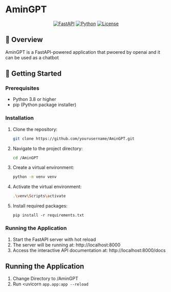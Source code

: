 # AminGPT

<div align="center">

[![FastAPI](https://img.shields.io/badge/FastAPI-005571?style=for-the-badge&logo=fastapi)](https://fastapi.tiangolo.com/)
[![Python](https://img.shields.io/badge/Python-FFD43B?style=for-the-badge&logo=python&logoColor=blue)](https://www.python.org/)
[![License](https://img.shields.io/badge/License-MIT-blue.svg?style=for-the-badge)](LICENSE)

</div>

## 📖 Overview

AminGPT is a FastAPI-powered application that pwoered by openai and it can be used as a chatbot

## 🚀 Getting Started

### Prerequisites

- Python 3.8 or higher
- pip (Python package installer)

### Installation

1. Clone the repository:
   ```bash
   git clone https://github.com/yourusername/AminGPT.git
    ```
2. Navigate to the project directory:
    ```bash
    cd /AminGPT
    ```

3. Create a virtual environment:
    ```sh
    python -m venv venv
    ```
4. Activate the virtual environment:
    ```sh
    .\venv\Scripts\activate
    ```
5. Install required packages:
    ```
    pip install -r requirements.txt
    ```
### Running the Application
1. Start the FastAPI server with hot reload
2. The server will be running at: http://localhost:8000
3. Access the interactive API documentation at: http://localhost:8000/docs

## Running the Application

1. Change Directory to /AminGPT
2. Run <uvicorn ```app.app:app --reload```

